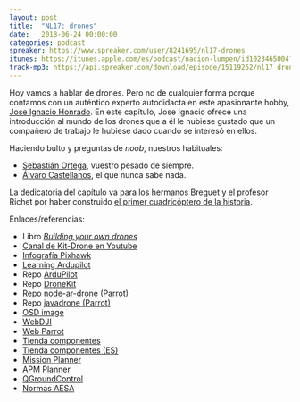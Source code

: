 ```yaml
---
layout: post
title:  "NL17: drones"
date:   2018-06-24 00:00:00
categories: podcast
spreaker: https://www.spreaker.com/user/8241695/nl17-drones
itunes: https://itunes.apple.com/es/podcast/nacion-lumpen/id1023465004?l=en&mt=2
track-mp3: https://api.spreaker.com/download/episode/15119252/nl17_drones_24_06_2018_12_29.mp3
---
```


Hoy vamos a hablar de drones. Pero no de cualquier forma porque contamos con
un auténtico experto autodidacta en este apasionante hobby, [Jose Ignacio
Honrado][joosee]. En este capítulo, Jose Ignacio ofrece una introducción al
mundo de los drones que a él le hubiese gustado que un compañero de trabajo le
hubiese dado cuando se interesó en ellos.

[joosee]: https://twitter.com/Joosee

Haciendo bulto y preguntas de _noob_, nuestros habituales:

 - [Sebastián Ortega](https://twitter.com/_sortega), vuestro pesado de
   siempre.
 - [Álvaro Castellanos](https://github.com/alvarocaste), el que nunca sabe
   nada.

La dedicatoria del capítulo va para los hermanos Breguet y el profesor Richet
por haber construido [el primer cuadricóptero de la historia][wiki].

[wiki]: https://en.wikipedia.org/wiki/Breguet-Richet_Gyroplane

Enlaces/referencias:

 - Libro [_Building your own drones_](https://www.amazon.es/dp/B014G8VQ86)
 - [Canal de Kit-Drone en Youtube](https://goo.gl/y7C61m)
 - [Infografía Pixhawk](https://s31.postimg.cc/4zyfd3uxl/Pixhawk-_Inforgraphic2.jpg)
 - [Learning Ardupilot](http://ardupilot.org/dev/docs/learning-the-ardupilot-codebase.html)
 - Repo [ArduPilot](https://github.com/ArduPilot/ardupilot)
 - Repo [DroneKit](https://github.com/dronekit/dronekit-python)
 - Repo [node-ar-drone (Parrot)](https://github.com/felixge/node-ar-drone)
 - Repo [javadrone (Parrot)](https://github.com/codeminders/javadrone)
 - [OSD image](https://goo.gl/XjWeSo)
 - [WebDJI](https://www.dji.com/es/products/consumer)
 - [Web Parrot](https://www.parrot.com/es/drones)
 - [Tienda componentes](https://hobbyking.com)
 - [Tienda componentes (ES)](https://rc-innovations.es)
 - [Mission Planner](http://ardupilot.org/planner/)
 - [APM Planner](http://ardupilot.org/planner2/)
 - [QGroundControl](http://qgroundcontrol.com)
 - [Normas AESA](https://goo.gl/8dwxzs)

